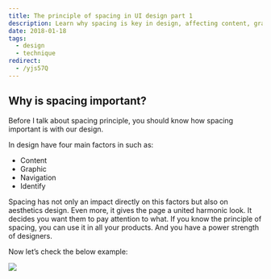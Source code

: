 ```yaml
---
title: The principle of spacing in UI design part 1
description: Learn why spacing is key in design, affecting content, graphics, navigation, and overall aesthetics to create a balanced, clear, and engaging user interface.
date: 2018-01-18
tags:
  - design
  - technique
redirect:
  - /yjs57Q
---
```


## Why is spacing important?

Before I talk about spacing principle, you should know how spacing important is with our design.

In design have four main factors in such as:

- Content
- Graphic
- Navigation
- Identify

Spacing has not only an impact directly on this factors but also on aesthetics design. Even more, it gives the page a united harmonic look. It decides you want them to pay attention to what. If you know the principle of spacing, you can use it in all your products. And you have a power strength of designers.

Now let’s check the below example:

![](assets/the-principle-of-spacing-in-ui-design-part-1_cdf0d4d3eccb21431ec5e9c04b336c24_md5.webp)
